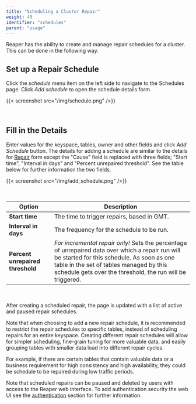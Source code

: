 ```yaml
---
title: "Scheduling a Cluster Repair"
weight: 40
identifier: "schedules"
parent: "usage"
---
```


Reaper has the ability to create and manage repair schedules for a cluster. This can be done in the following way.

## Set up a Repair Schedule

Click the *schedule* menu item on the left side to navigate to the Schedules page. Click *Add schedule* to open the schedule details form.

{{< screenshot src="/img/schedule.png" />}}

<br/>

## Fill in the Details

Enter values for the keyspace, tables, owner and other fields and click *Add Schedule* button. The details for adding a schedule are similar to the details for [Repair](../single) form except the "Cause" field is replaced with three fields; "Start time", "Interval in days" and "Percent unrepaired threshold". See the table below for further information the two fields.

{{< screenshot src="/img/add_schedule.png" />}}

<br/>

| Option                           | Description                                                                                                                                                                                                                                             |
|----------------------------------|---------------------------------------------------------------------------------------------------------------------------------------------------------------------------------------------------------------------------------------------------------|
| **Start time**                   | The time to trigger repairs, based in GMT.                                                                                                                                                                                                              |
| **Interval in days**             | The frequency for the schedule to be run.                                                                                                                                                                                                               |
| **Percent unrepaired threshold** | *For incremental repair only!* Sets the percentage of unrepaired data over which a repair run will be started for this schedule. As soon as one table in the set of tables managed by this schedule gets over the threshold, the run will be triggered. |

<br/>

After creating a scheduled repair, the page is updated with a list of active and paused repair schedules.

Note that when choosing to add a new repair schedule, it is recommended to restrict the repair schedules to specific tables, instead of scheduling repairs for an entire keyspace. Creating different repair schedules will allow for simpler scheduling, fine-grain tuning for more valuable data, and easily grouping tables with smaller data load into different repair cycles.

For example, if there are certain tables that contain valuable data or a business requirement for high consistency and high availability, they could be schedule to be repaired during low traffic periods.

Note that scheduled repairs can be paused and deleted by users with access to the Reaper web interface. To add authentication security the web UI see the [authentication](/docs/configuration/authentication) section for further information.
